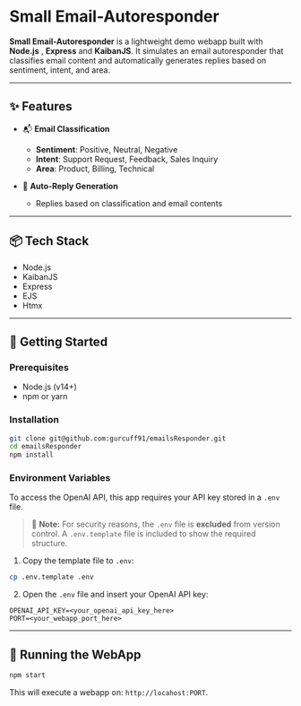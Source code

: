 # Small Email-Autoresponder

**Small Email-Autoresponder** is a lightweight demo webapp built with **Node.js** , **Express** and **KaibanJS**. It simulates an email autoresponder that classifies email content and automatically generates replies based on sentiment, intent, and area.

---

## ✨ Features

- 📬 **Email Classification**
  - **Sentiment**: Positive, Neutral, Negative
  - **Intent**: Support Request, Feedback, Sales Inquiry
  - **Area**: Product, Billing, Technical

- 🤖 **Auto-Reply Generation**
  - Replies based on classification and email contents

---

## 📦 Tech Stack

- Node.js
- KaibanJS
- Express
- EJS
- Htmx

---

## 🚀 Getting Started

### Prerequisites

- Node.js (v14+)
- npm or yarn

### Installation

```bash
git clone git@github.com:gurcuff91/emailsResponder.git
cd emailsResponder
npm install
```

### Environment Variables

To access the OpenAI API, this app requires your API key stored in a `.env` file.

> 🔐 **Note:** For security reasons, the `.env` file is **excluded** from version control. A `.env.template` file is included to show the required structure.

1. Copy the template file to `.env`:

```bash
cp .env.template .env
```

2. Open the `.env` file and insert your OpenAI API key:

```
OPENAI_API_KEY=<your_openai_api_key_here>
PORT=<your_webapp_port_here>
```

---

## 🏃 Running the WebApp

```bash
npm start
```

This will execute a webapp on: `http://locahost:PORT`.
